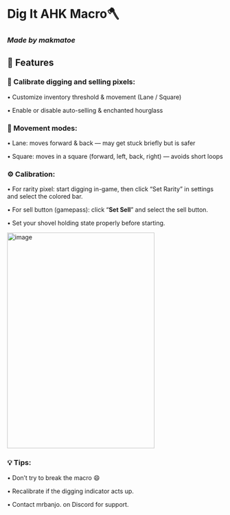 # Dig It AHK Macro🪓
### _Made by makmatoe_
## 🚀 Features

### 🔧 Calibrate digging and selling pixels:
• Customize inventory threshold & movement (Lane / Square)

• Enable or disable auto-selling & enchanted hourglass

### 🚶 Movement modes:
• Lane: moves forward & back — may get stuck briefly but is safer

• Square: moves in a square (forward, left, back, right) — avoids short loops

### ⚙️ Calibration:
• For rarity pixel: start digging in-game, then click “Set Rarity” in settings and select the colored bar.

• For sell button (gamepass): click “**Set Sell**” and select the sell button.

• Set your shovel holding state properly before starting.

<img width="343" height="502" alt="image" src="https://github.com/user-attachments/assets/bafdc657-d4f8-4d20-9b30-40f434737326" />


### 💡 Tips:
• Don’t try to break the macro 😄

• Recalibrate if the digging indicator acts up.

• Contact mrbanjo. on Discord for support.


